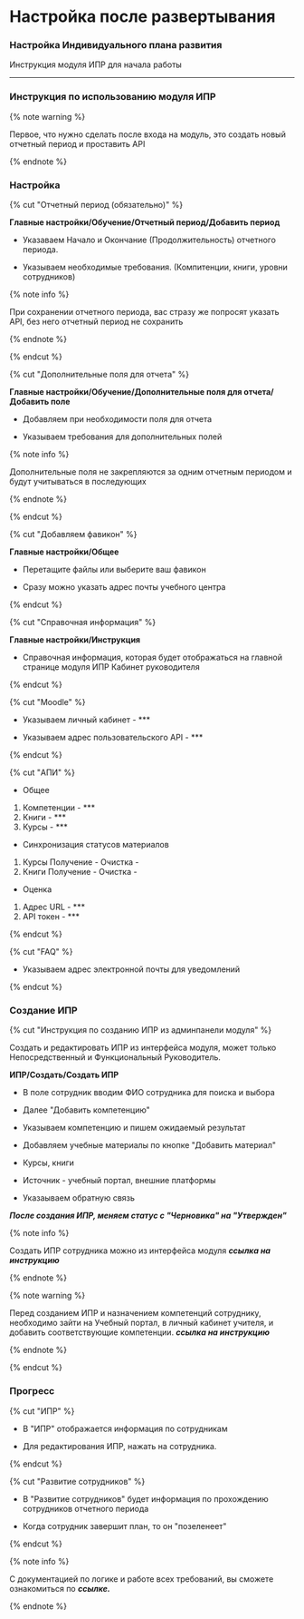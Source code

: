 # Настройка после развертывания

### Настройка Индивидуального плана развития

Инструкция модуля ИПР для начала работы

---

### Инструкция по использованию модуля ИПР

{% note warning %}

Первое, что нужно сделать после входа на модуль, это создать новый отчетный период и проставить API

{% endnote %}

### Настройка

{% cut "Отчетный период (обязательно)" %}

**Главные настройки/Обучение/Отчетный период/Добавить период**

- Указаваем Начало и Окончание (Продолжительность) отчетного периода.

- Указываем необходимые требования. (Компитенции, книги, уровни сотрудников)

{% note info %}

При сохранении отчетного периода, вас стразу же попросят указать API, без него отчетный период не сохранить

{% endnote %}

{% endcut %}

{% cut "Дополнительные поля для отчета" %}

**Главные настройки/Обучение/Дополнительные поля для отчета/Добавить поле**

- Добавляем при необходимости поля для отчета

- Указываем требования для дополнительных полей

{% note info %}

Дополнительные поля не закрепляются за одним отчетным периодом и будут учитываться в последующих

{% endnote %}

{% endcut %}

{% cut "Добавляем фавикон" %}

**Главные настройки/Общее**

- Перетащите файлы или выберите ваш фавикон 

- Сразу можно указать адрес почты учебного центра

{% endcut %}

{% cut "Справочная информация" %}

**Главные настройки/Инструкция**

- Справочная информация, которая будет отображаться на главной странице модуля ИПР Кабинет руководителя

{% endcut %}

{% cut "Moodle" %}

- Указываем личный кабинет - ***

- Указываем адрес пользовательского API - ***

{% endcut %}

{% cut "АПИ" %}

- Общее

1. Компетенции - ***
1. Книги - ***
1. Курсы - ***

- Синхронизация статусов материалов

1. Курсы
Получение - 
Очистка - 
1. Книги
Получение - 
Очистка - 

- Оценка

1. Адрес URL - ***
1. API токен - ***

{% endcut %}

{% cut "FAQ" %}

- Указываем адрес электронной почты для уведомлений

{% endcut %}

### Создание ИПР

{% cut "Инструкция по созданию ИПР из админпанели модуля" %}


Создать и редактировать ИПР из интерфейса модуля, может только Непосредственный и Функциональный Руководитель.

**ИПР/Создать/Создать ИПР**

- В поле сотрудник вводим ФИО сотрудника для поиска и выбора

- Далее "Добавить компетенцию"

- Указываем компетенцию и пишем ожидаемый результат

- Добавляем учебные материалы по кнопке "Добавить материал"

- Курсы, книги

- Источник - учебный портал, внешние платформы

- Указаываем обратную связь

***После создания ИПР, меняем статус с "Черновика" на "Утвержден"***

{% note info %}

Создать ИПР сотрудника можно из интерфейса модуля ***ссылка на инструкцию***

{% endnote %}

{% note warning %}

Перед созданием ИПР и назначением компетенций сотруднику, необходимо зайти на Учебный портал, в личный кабинет учителя, и добавить соответствующие компетенции. ***ссылка на инструкцию***

{% endnote %}

{% endcut %}

### Прогресс

{% cut "ИПР" %}

- В "ИПР" отображается информация по сотрудникам

- Для редактирования ИПР, нажать на сотрудника. 

{% endcut %}

{% cut "Развитие сотрудников" %}

- В "Развитие сотрудников" будет информация по прохождению сотрудников отчетного периода

- Когда сотрудник завершит план, то он "позеленеет"

{% endcut %}

{% note info %}

С документацией по логике и работе всех требований, вы сможете ознакомиться по ***ссылке.***

{% endnote %}